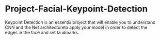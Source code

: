 # Project-Facial-Keypoint-Detection
Keypoint Detection is an essentialproject that will enable you to understand CNN and the Net architectureto apply your model in order to detect the edges in the face and set landmarks. 
